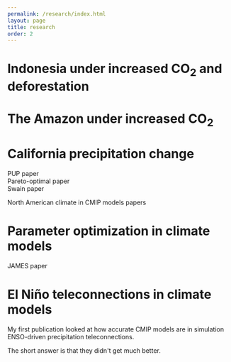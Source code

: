 ```yaml
---
permalink: /research/index.html
layout: page
title: research
order: 2
---
```


# Indonesia under increased CO<sub>2</sub> and deforestation

# The Amazon under increased CO<sub>2</sub>

# California precipitation change

PUP paper  
Pareto-optimal paper  
Swain paper

North American climate in CMIP models papers

# Parameter optimization in climate models

JAMES paper

# El Niño teleconnections in climate models

My first publication looked at how accurate CMIP models are in simulation ENSO-driven precipitation teleconnections.

The short answer is that they didn't get much better.
